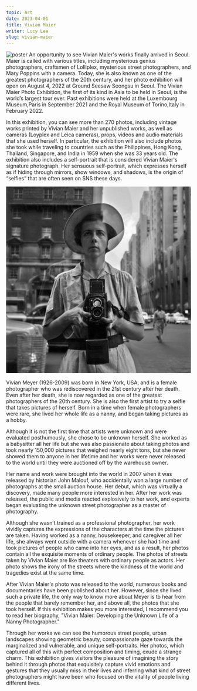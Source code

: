 ```yaml
---
topic: Art
date: 2023-04-01
title: Vivian Maier
writer: Lucy Lee
slug: vivian-maier
---
```

![poster](../images/articles/vivian_poster.png)
An opportunity to see Vivian Maier's works finally arrived in Seoul. Maier is called with various titles, including mysterious genius photographers, craftsmen of Lolliplex, mysterious street photographers, and Mary Poppins with a camera. Today, she is also known as one of the greatest photographers of the 20th century, and her photo exhibition will open on August 4, 2022 at Ground Seesaw Seongsu in Seoul. The Vivian Maier Photo Exhibition, the first of its kind in Asia to be held in Seoul, is the world’s largest tour ever. Past exhibitions were held at the Luxembourg Museum,Paris in September 2021 and the Royal Museum of Torino,Italy in February 2022. 

In this exhibition, you can see more than 270 photos, including vintage works printed by Vivian Maier and her unpublished works, as well as cameras (Loyplex and Leica cameras), props, videos and audio materials that she used herself. In particular, the exhibition will also include photos she took while traveling to countries such as the Philippines, Hong Kong, Thailand, Singapore, and India in 1959 when she was 33 years old. The exhibition also includes a self-portrait that is considered Vivian Maier's signature photograph. Her sensuous self-portrait, which expresses herself as if hiding through mirrors, show windows, and shadows, is the origin of “selfies” that are often seen on SNS these days.

![self_portrait](../images/articles/vivianmaier.png)

Vivian Meyer (1926-2009) was born in New York, USA, and is a female photographer who was rediscovered in the 21st century after her death. Even after her death, she is now regarded as one of the greatest photographers of the 20th century. She is also the first artist to try a selfie that takes pictures of herself. Born in a time when female photographers were rare, she lived her whole life as a nanny, and began taking pictures as a hobby. 

Although it is not the first time that artists were unknown and were evaluated posthumously, she chose to be unknown herself. She worked as a babysitter all her life but she was also passionate about taking photos and took nearly 150,000 pictures that weighed nearly eight tons, but she never showed them to anyone in her lifetime and her works were never released to the world until they were auctioned off by the warehouse owner. 

Her name and work were brought into the world in 2007 when it was released by historian John Malouf, who accidentally won a large number of photographs at the small auction house. Her debut, which was virtually a discovery, made many people more interested in her. After her work was released, the public and media reacted explosively to her work, and experts began evaluating the unknown street photographer as a master of photography. 

Although she wasn’t trained as a professional photographer, her work vividly captures the expressions of the characters at the time the pictures are taken. Having worked as a nanny, housekeeper, and caregiver all her life, she always went outside with a camera whenever she had time and took pictures of people who came into her eyes, and as a result, her photos contain all the exquisite moments of ordinary people. The photos of streets taken by Vivian Maier are like theaters with ordinary people as actors. Her photo shows the irony of the streets where the kindness of the world and tragedies exist at the same time. 

After Vivian Maier's photo was released to the world, numerous books and documentaries have been published about her. However, since she lived such a private life, the only way to know more about Meyer is to hear from the people that barely remember her, and above all, the photos that she took herself. If this exhibition makes you more interested, I recommend you to read her biography, "Vivian Maier: Developing the Unknown Life of a Nanny Photographer."



























































































Through her works we can see the humorous street people, urban landscapes showing geometric beauty, compassionate gaze towards the marginalized and vulnerable, and unique self-portraits. Her photos, which captured all of this with perfect composition and timing, exude a strange charm. This exhibition gives visitors the pleasure of imagining the story behind it through photos that exquisitely capture vivid emotions and gestures that they usually miss in their lives and inferring what kind of street photographers might have been who focused on the vitality of people living different lives.
